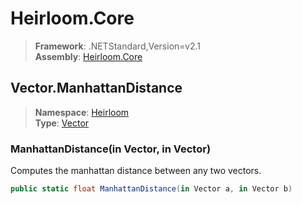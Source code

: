 # Heirloom.Core

> **Framework**: .NETStandard,Version=v2.1  
> **Assembly**: [Heirloom.Core][0]  

## Vector.ManhattanDistance

> **Namespace**: [Heirloom][0]  
> **Type**: [Vector][1]  

### ManhattanDistance(in Vector, in Vector)

Computes the manhattan distance between any two vectors.

```cs
public static float ManhattanDistance(in Vector a, in Vector b)
```

[0]: ../Heirloom.Core.md
[1]: Heirloom.Vector.md
